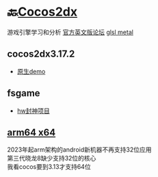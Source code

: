 # 🔙[Cocos2dx](/README?id=🔸cocos2dx引擎)
游戏引擎学习和分析
[官方英文版论坛](https://discuss.cocos2d-x.org/c/cocos2d-x/)
[glsl metal](https://github.com/cocos2d/glsl-optimizer)


## cocos2dx3.17.2
- [原生demo](/docs/cocos2dx/cocos2dx3.17.2_hello.md)

## fsgame
- [hw封神项目](/docs/cocos2dx/cocos2dx3.17.1_fsgame.md)


## [arm64 x64](/docs/cocos2dx/cocos2.2.6_64位.md)
2023年起arm架构的android新机器不再支持32位应用  
第三代晓龙8缺少支持32位的核心   
我看cocos要到3.13才支持64位  

